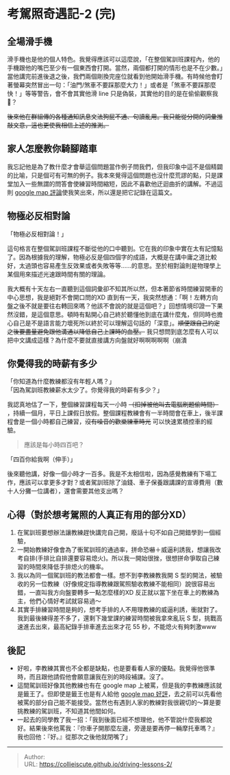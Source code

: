 # 考駕照奇遇記-2 (完)


## 全場滑手機
滑手機也是他的個人特色。我覺得應該可以這麼說，「在整個駕訓班課程內，他的手機跟他的嘴巴至少有一個東西會打開。當然，兩個都打開的情形也是不在少數。」當他講完前進後退之後，我們兩個剛換完座位就看到他開始滑手機。有時候他會盯著螢幕突然冒出一句：「油門/煞車不要踩那麼大力！」或者是「煞車不要踩那麼快！」等等警告，會不會其實他滑 line 只是偽裝，其實他的目的是在偷偷觀察我🤨？  

~~後來他在群組傳的各種通知訊息文法狗屁不通、句讀亂用。我只能從分開的詞彙推敲文意，這也更使我相信上述的推測。~~
## 家人怎麼教你騎腳踏車
我忘記他是為了教什麼才會舉這個問題當作例子問我們，但我印象中這不是個精闢的比喻，只是個可有可無的例子。我本來覺得這個問題也沒什麼荒謬的點，只是課堂加入一些無謂的問答會使練習時間縮短，因此不喜歡他迂迴曲折的講解。不過這則 [google map 評論](https://goo.gl/maps/ZGY12va56FXevR3CA)使我笑出來，所以還是把它記錄在這篇文。  

## 物極必反相對論
「物極必反相對論！」  

這句格言在整個駕訓班課程不斷從他的口中聽到。它在我的印象中實在太有記憶點了。因為根據我的理解，物極必反是個四個字的成語，大概是在講中庸之道比較好，太過頭也容易產生反效果或者失敗等等......的意思。至於相對論則是物理學上某個用來描述光速跟時間有關的理論。

我大概有十天左右一直聽到這個詞彙卻不知其所以然，但本著節省時間練習開車的中心思想，我是絕對不會開口問的XD 直到有一天，我突然想通：「啊！左轉方向盤之後不就是要往右轉回來嗎？他該不會說的就是這個吧？」回想情境印證一下果然沒錯，是這個意思。頓時有點開心自己終於聽懂他到底在講什麼鬼，但同時也擔心自己是不是語言能力壞死所以終於可以理解這句話的「深意」。~~順便跟自己約定之後要盡量避免跟他溝通以降低自己上課時的血壓。~~ 我只想問到底怎麼有人可以把中文講成這樣？為什麼不要就直接講方向盤就好啊啊啊啊啊（崩潰

## 你覺得我的時薪有多少
「你知道為什麼教練都沒有年輕人嗎？」  
「因為駕訓班教練薪水太少了。你覺得我的時薪有多少？」  

我認真地估了一下，整個練習課程每天一小時 ~~（扣掉被他叫去電腦刷題偷時間）~~ ，持續一個月，平日上課假日放假。整個課程教練會有一半時間會在車上，後半課程會是一個小時都自己練習，~~沒有噪音的歡樂練車時光~~ 可以快速累積控車的經驗。

> 應該是每小時四百吧？

「四百你給我啊（伸手）」

後來聽他講，好像一個小時才一百多。我是不太相信啦，因為感覺教練有下場工作，應該可以拿更多才對？或者駕訓班除了油錢、車子保養跟講課的宣導費用（數十人分攤一位講者），還會需要其他支出嗎？

## 心得（對於想考駕照的人真正有用的部分XD）
1. 在駕訓班要想辦法讓教練趕快講完自己開，廢話十句不如自己開錯學到一個經驗，
2. 一開始教練好像會為了衝駕訓班的通過率，拼命恐嚇＋威逼利誘我，想讓我改考自排(手排比自排還要容易熄火)。所以我一開始很挫，很想拼命爭取自己練習的時間來降低手排熄火的機率。
3. 我以為同一個駕訓班的教法都會一樣。想不到李教練教我開 S 型的開法，被驗收的另一位教練（好像規定指導教練跟駕照驗收教練不能相同）說很容易出錯，一直叫我方向盤要轉多一點怎麼樣的XD 反正就以當下坐在車上的教練為主，他們心情好考試就容易過～
4. 其實手排練習時間是夠的，想考手排的人不用理教練的威逼利誘，衝就對了。我到最後練得差不多了，還剩下幾堂課的練習時間被我拿來亂玩 S 型，挑戰高速進去出來，最高紀錄手排車進去出來才花 55 秒，不能熄火有夠刺激www

## 後記
- 好啦，李教練其實也不全都是缺點，也是要看看人家的優點。我覺得他很準時，而且跟他請假他會願意讓我在別的時段補課。沒了。
- 這間駕訓班好像其他教練也有在 google map 上被罵，但是我的李教練應該就是籤王了。但即使是籤王也是有人給他 [google map 好評](https://goo.gl/maps/p7DTTfTXDgG4A781A)，去之前可以先看他被罵的部分自己能不能接受。當然也有遇到人家的教練對我很親切的～算是要挑教練的駕訓班，不知道其他間如何。
- 一起去的同學教了我一招：「我到後面已經不想理他，他不管說什麼我都說好。結果後來他罵我：『你車子開那麼左邊，旁邊是要再停一輛摩托車嗎？』我也回他：『好。』從那次之後他就閉嘴了」


---

> Author:   
> URL: https://collieiscute.github.io/driving-lessons-2/  

